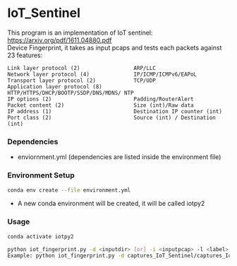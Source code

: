 # IoT_Sentinel

This program is an implementation of IoT sentinel: https://arxiv.org/pdf/1611.04880.pdf  
Device Fingerprint, it takes as input pcaps and tests each packets against 23 features: 


    Link layer protocol (2)                 ARP/LLC
    Network layer protocol (4)              IP/ICMP/ICMPv6/EAPoL
    Transport layer protocol (2)            TCP/UDP
    Application layer protocol (8)          HTTP/HTTPS/DHCP/BOOTP/SSDP/DNS/MDNS/ NTP
    IP options (2)                          Padding/RouterAlert
    Packet content (2)                      Size (int)/Raw data
    IP address (1)                          Destination IP counter (int)
    Port class (2)                          Source (int) / Destination (int)


### Dependencies

- enviornment.yml (dependencies are listed inside the environment file)


### Environment Setup
```bash
conda env create --file environment.yml
```

* A new conda environment will be created, it will be called iotpy2


### Usage  
```bash
conda activate iotpy2

python iot_fingerprint.py -d <inputdir> [or] -i <inputpcap> -l <label> [and] -o <outputdir>  
Example: python iot_fingerprint.py -d captures_IoT_Sentinel/captures_IoT-Sentinel/ -o csv_result_full/
```
